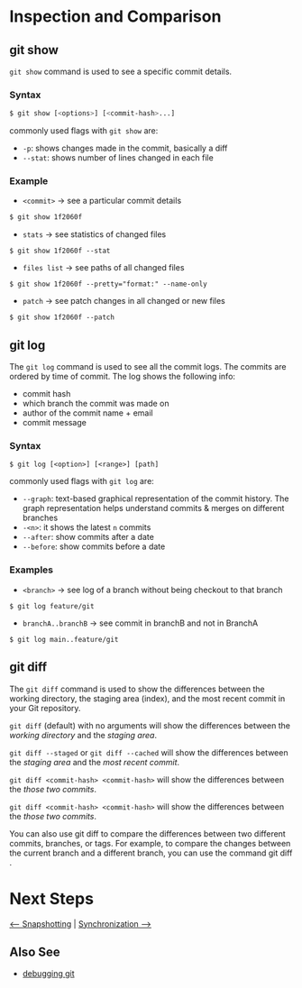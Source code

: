 # Inspection and Comparison

<!-- description -->
<!-- use of inspection -->
<!-- use of comparison -->

## git show

`git show` command is used to see a specific commit details.

### Syntax
```bash
$ git show [<options>] [<commit-hash>...]
```

commonly used flags with `git show` are:
- `-p`: shows changes made in the commit, basically a diff
- `--stat`: shows number of lines changed in each file

### Example
- `<commit>` -> see a particular commit details
```bash
$ git show 1f2060f
```

- `stats` -> see statistics of changed files
```
$ git show 1f2060f --stat
```

- `files list` -> see paths of all changed files
```
$ git show 1f2060f --pretty="format:" --name-only
```

- `patch` -> see patch changes in all changed or new files
```
$ git show 1f2060f --patch
```


## git log

The `git log` command is used to see all the commit logs. The commits are ordered by time of commit. The log shows the following info:
- commit hash
- which branch the commit was made on
- author of the commit name + email
- commit message

### Syntax
```
$ git log [<option>] [<range>] [path]
```

commonly used flags with `git log` are:

- `--graph`: text-based graphical representation of the commit history. The graph representation helps understand commits & merges on different branches
- `-<n>`: it shows the latest `n` commits
- `--after`: show commits after a date
- `--before`: show commits before a date


### Examples

- `<branch>` -> see log of a branch without being checkout to that branch
```
$ git log feature/git
```

- `branchA..branchB` -> see commit in branchB and not in BranchA
```
$ git log main..feature/git
```

## git diff

The `git diff` command is used to show the differences between the working directory, the staging area (index), and the most recent commit in your Git repository.

<!-- TODO: add git diff syntax block -->

`git diff` (default) with no arguments will show the differences between the _working directory_ and the _staging area_.

`git diff --staged` or `git diff --cached` will show the differences between the _staging area_ and the _most recent commit_.

`git diff <commit-hash> <commit-hash>` will show the differences between the _those two commits_.

`git diff <commit-hash> <commit-hash>` will show the differences between the _those two commits_.

You can also use git diff to compare the differences between two different commits, branches, or tags. For example, to compare the changes between the current branch and a different branch, you can use the command git diff <branch-name>.

<!-- TODO: add git diff examples block. add examples for branch diff, staged changes diff -->


# Next Steps
[<-- Snapshotting](Snapshotting.md) | [Synchronization -->](Syncronization.md)

## Also See
- [debugging git](Debugging.md)
